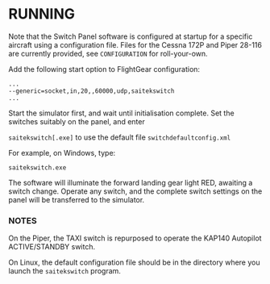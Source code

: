 # RUNNING

Note that the Switch Panel software is configured at startup for a
specific aircraft using a configuration file. Files for the Cessna 172P and Piper 28-116 are currently provided, see `CONFIGURATION` for roll-your-own.

Add the following start option to FlightGear configuration:

	...
	--generic=socket,in,20,,60000,udp,saitekswitch
	...

Start the simulator first, and wait until initialisation complete.
Set the switches suitably on the panel, and enter

 `saitekswitch[.exe]` to use the default file `switchdefaultconfig.xml`

For example, on Windows, type:

`saitekswitch.exe`

The software will illuminate the forward landing gear light RED,
awaiting a switch change. Operate any switch, and the complete switch
settings on the panel will be transferred to the simulator.

### NOTES

On the Piper, the TAXI switch is repurposed to operate the KAP140 Autopilot 
ACTIVE/STANDBY switch.

On Linux, the default configuration file should be in the directory where you launch the `saitekswitch` program.

